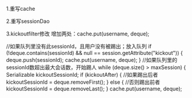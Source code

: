   1.重写cache
  <!-- redisManager -->
  <bean id = "redisManager" class = "com.yingxinhuitong.shiro.util.RedisManager">
    <property name = "host" value = "127.0.0.1"/>
    <property name = "port" value = "6379"/>
    <property name = "expire" value = "1800"/>
    <!--<property name = "password" value=""/>-->
    <!--<property name = "timeout" value="0"/>-->
  </bean>
  <!-- shiro缓存 -->
  <bean id = "shrioCacheManager" class = "com.yingxinhuitong.shiro.cache.JedisShiroCacheManager">
    <property name = "redisManager" ref = "redisManager"/>
  </bean>
  <bean id = "shiroJedisManager" class = "com.yingxinhuitong.shiro.cache.CustomShiroCacheManager">
    <property name = "shrioCacheManager" ref = "shrioCacheManager"/>
  </bean>
  
  
  
  2.重写sessionDao
    <!-- 会话DAO -->
  <bean id = "shiroSessionRepository"
        class = "com.yingxinhuitong.shiro.session.JedisShiroSessionRepository">
    <property name = "redisManager" ref = "redisManager"/>
  </bean>
  <bean id = "sessionDAO" class = "com.yingxinhuitong.shiro.session.CustomShiroSessionDao">
    <property name = "sessionIdGenerator" ref = "sessionIdGenerator"/>
    <property name = "shiroSessionRepository" ref = "shiroSessionRepository"/>
  </bean>
  
  
  
  
  3.kickoutfilter修改  增加两处：cache.put(username, deque);
  
  //如果队列里没有此sessionId，且用户没有被踢出；放入队列
    if (!deque.contains(sessionId) && null == session.getAttribute("kickout")) {
      deque.push(sessionId);
      cache.put(username, deque);
    }
    //如果队列里的sessionId数超出最大会话数，开始踢人
    while (deque.size() > maxSession) {
      Serializable kickoutSessionId;
      if (kickoutAfter) { //如果踢出后者
        kickoutSessionId = deque.removeFirst();
      } else { //否则踢出前者
        kickoutSessionId = deque.removeLast();
      }
      cache.put(username, deque);
      